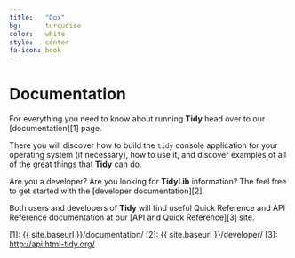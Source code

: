 ```yaml
---
title:   "Dox"
bg:      turquoise
color:   white
style:   center
fa-icon: book
---
```


Documentation
==============

For everything you need to know about running **Tidy** head over to our
[documentation][1] page.

There you will discover how to build the `tidy` console application for your
operating system (if necessary), how to use it, and discover examples of all
of the great things that **Tidy** can do.

Are you a developer? Are you looking for **TidyLib** information? The feel
free to get started with the [developer documentation][2].

Both users and developers of **Tidy** will find useful Quick Reference and API Reference
documentation at our [API and Quick Reference][3] site.

 [1]: {{ site.baseurl }}/documentation/
 [2]: {{ site.baseurl }}/developer/
 [3]: http://api.html-tidy.org/